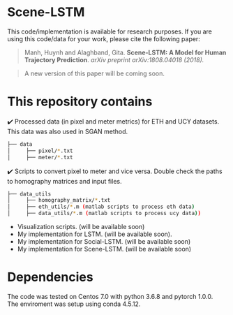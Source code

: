 # Scene-LSTM


This code/implementation is available for research purposes. If you are using this code/data for your work, please cite the following paper:

> Manh, Huynh and Alaghband, Gita. **Scene-LSTM: A Model for Human Trajectory Prediction**. *arXiv preprint arXiv:1808.04018 (2018).*

> A new version of this paper will be coming soon. 

# This repository contains
 :heavy_check_mark: Processed data (in pixel and meter metrics) for ETH and UCY datasets. This data was also used in SGAN method.
 ```bash
 ├── data 
 │     ├── pixel/*.txt
 │     ├── meter/*.txt
  ```
 :heavy_check_mark: Scripts to convert pixel to meter and vice versa. Double check the paths to 
 homography matrices and input files.

 ```bash
 ├── data_utils
 │     ├── homography_matrix/*.txt
 │     ├── eth_utils/*.m (matlab scripts to process eth data)
 │     ├── data_utils/*.m (matlab scripts to process ucy data))
 ```
- Visualization scripts. (will be available soon) 
- My implementation for LSTM. (will be available soon).
- My implementation for Social-LSTM. (will be available soon)
- My implementation for Scene-LSTM.  (will be available soon)

# Dependencies
The code was tested on Centos 7.0 with python 3.6.8 and pytorch 1.0.0.\
The enviroment was setup using conda 4.5.12. 




